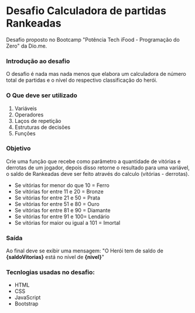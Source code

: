 # Desafio Calculadora de partidas Rankeadas
Desafio proposto no Bootcamp "Potência Tech iFood - Programação do Zero" da Dio.me.

### Introdução ao desafio
O desafio é nada mas nada menos que elabora um calculadora de número total de partidas e o nível do respectivo classificação do herói.

### O Que deve ser utilizado
1. Variáveis
2. Operadores
3. Laços de repetição
4. Estruturas de decisões
5. Funções

### Objetivo
Crie uma função que recebe como parâmetro a quantidade de vitórias e derrotas de um jogador, depois disso retorne o resultado para uma variável, o saldo de Rankeadas deve ser feito através do calculo (vitórias - derrotas).

- Se vitórias for menor do que 10 = Ferro
- Se vitórias for entre 11 e 20 = Bronze
- Se vitórias for entre 21 e 50 = Prata
- Se vitórias for entre 51 e 80 = Ouro
- Se vitórias for entre 81 e 90 = Diamante
- Se vitórias for entre 91 e 100= Lendário
- Se vitórias for maior ou igual a 101 = Imortal

### Saída
Ao final deve se exibir uma mensagem:
"O Herói tem de saldo de **{saldoVitorias}** está no nível de **{nivel}**"

### Tecnlogias usadas no desafio:
* HTML
* CSS
* JavaScript
* Bootstrap